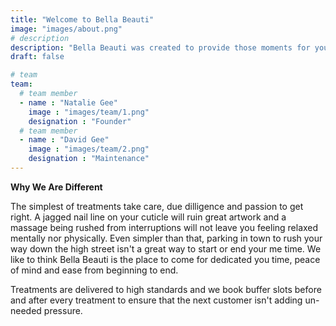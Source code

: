 ```yaml
---
title: "Welcome to Bella Beauti"
image: "images/about.png"
# description
description: "Bella Beauti was created to provide those moments for your well-being and health. From feel-good, to health boosting, relaxing to jaw dropping. We're not on the high street so you can relax knowing the door isn't about to burst open."
draft: false

# team
team:
  # team member
  - name : "Natalie Gee"
    image : "images/team/1.png"
    designation : "Founder"
  # team member
  - name : "David Gee"
    image : "images/team/2.png"
    designation : "Maintenance"
---
```


**Why We Are Different**

The simplest of treatments take care, due dilligence and passion to get right. A jagged nail line on your cuticle will ruin great artwork and a massage being rushed from interruptions will not leave you feeling relaxed mentally nor physically. Even simpler than that, parking in town to rush your way down the high street isn't a great way to start or end your me time. We like to think Bella Beauti is the place to come for dedicated you time, peace of mind and ease from beginning to end.

Treatments are delivered to high standards and we book buffer slots before and after every treatment to ensure that the next customer isn't adding un-needed pressure.